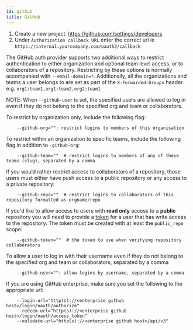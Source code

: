```yaml
---
id: github
title: GitHub
---
```


1.  Create a new project: https://github.com/settings/developers
2.  Under `Authorization callback URL` enter the correct url ie `https://internal.yourcompany.com/oauth2/callback`

The GitHub auth provider supports two additional ways to restrict authentication to either organization and optional 
team level access, or to collaborators of a repository. Restricting by these options is normally accompanied with `--email-domain=*`. Additionally, all the organizations and teams a user belongs to are set as part of the `X-Forwarded-Groups` header. e.g. `org1:team1,org1:team2,org2:team1`

NOTE: When `--github-user` is set, the specified users are allowed to log in even if they do not belong to the specified 
org and team or collaborators.

To restrict by organization only, include the following flag:

```
    --github-org="": restrict logins to members of this organisation
```

To restrict within an organization to specific teams, include the following flag in addition to `-github-org`:

```shell
    --github-team=""  # restrict logins to members of any of these teams (slug), separated by a comma
```

If you would rather restrict access to collaborators of a repository, those users must either have push access to a 
public repository or any access to a private repository:

```shell
    --github-repo=""  # restrict logins to collaborators of this repository formatted as orgname/repo
```

If you'd like to allow access to users with **read only** access to a **public** repository you will need to provide a 
[token](https://github.com/settings/tokens) for a user that has write access to the repository. The token must be 
created with at least the `public_repo` scope:

```shell
    --github-token=""  # the token to use when verifying repository collaborators
```

To allow a user to log in with their username even if they do not belong to the specified org and team or collaborators, 
separated by a comma

```
    --github-user="": allow logins by username, separated by a comma
```

If you are using GitHub enterprise, make sure you set the following to the appropriate url:

```
    --login-url="http(s)://<enterprise github host>/login/oauth/authorize"
    --redeem-url="http(s)://<enterprise github host>/login/oauth/access_token"
    --validate-url="http(s)://<enterprise github host>/api/v3"
```
